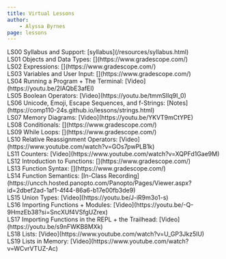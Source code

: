 ```yaml
---
title: Virtual Lessons
author:
    - Alyssa Byrnes
page: lessons
---
```


<div class="plan Class"><span class="kind">LS00 </span>
<span class="title">Syllabus and Support:</span>
[syllabus](/resources/syllabus.html)
</div>

<div class="plan Class"><span class="kind">LS01 </span>
<span class="title">Objects and Data Types:</span>
[](https://www.gradescope.com/)
</div>

<div class="plan Class"><span class="kind">LS02 </span>
<span class="title">Expressions:</span>
[](https://www.gradescope.com/)
</div>

<div class="plan Class"><span class="kind">LS03 </span>
<span class="title">Variables and User Input:</span>
[](https://www.gradescope.com/)
</div>

<div class="plan Class"><span class="kind">LS04 </span>
<span class="title">Running a Program + The Terminal:</span>
[Video](https://youtu.be/2IAQbE3afEI)
</div>

<div class="plan Class"><span class="kind">LS05 </span>
<span class="title">Boolean Operators:</span>
[Video](https://youtu.be/tmmSlIq9I_0)
</div>

<div class="plan Class"><span class="kind">LS06 </span>
<span class="title">Unicode, Emoji, Escape Sequences, and f-Strings:</span>
[Notes](https://comp110-24s.github.io/lessons/strings.html)
</div>

<div class="plan Class"><span class="kind">LS07 </span>
<span class="title">Memory Diagrams:</span>
[Video](https://youtu.be/YKVT9mCtYPE)
</div>

<div class="plan Class"><span class="kind">LS08 </span>
<span class="title">Conditionals:</span>
[](https://www.gradescope.com/)
</div>

<div class="plan Class"><span class="kind">LS09 </span>
<span class="title">While Loops:</span>
[](https://www.gradescope.com/)
</div>

<div class="plan Class"><span class="kind">LS10 </span>
<span class="title">Relative Reassignment Operators:</span>
[Video](https://www.youtube.com/watch?v=GOs7pwPLB1k)
</div>

<div class="plan Class"><span class="kind">LS11 </span>
<span class="title">Counters:</span>
[Video](https://www.youtube.com/watch?v=XQPFd1Gae9M)
</div>

<div class="plan Class"><span class="kind">LS12 </span>
<span class="title">Introduction to Functions:</span>
[](https://www.gradescope.com/)
</div>

<div class="plan Class"><span class="kind">LS13 </span>
<span class="title">Function Syntax:</span>
[](https://www.gradescope.com/)
</div>

<div class="plan Class"><span class="kind">LS14 </span>
<span class="title">Function Semantics:</span>
[In-Class Recording](https://uncch.hosted.panopto.com/Panopto/Pages/Viewer.aspx?id=2dbef2ad-1af1-4f44-86a6-b17e00fb3de9)
</div>

<div class="plan Class"><span class="kind">LS15 </span>
<span class="title">Union Types:</span>
[Video](https://youtu.be/J-iR9m3o1-s)
</div>

<div class="plan Class"><span class="kind">LS16 </span>
<span class="title">Importing Functions + Modules:</span>
[Video](https://youtu.be/-Q-9HmzEb38?si=SncXUf4VSfgUZrex)
</div>

<div class="plan Class"><span class="kind">LS17 </span>
<span class="title">Importing Functions in the REPL + the Trailhead:</span>
[Video](https://youtu.be/s9nFWKB8MXk)
</div>

<div class="plan Class"><span class="kind">LS18 </span>
<span class="title">Lists:</span>
[Video](https://www.youtube.com/watch?v=U_GP3Jkz5lU)
</div>

<div class="plan Class"><span class="kind">LS19 </span>
<span class="title">Lists in Memory:</span>
[Video](https://www.youtube.com/watch?v=WCvrVTUZ-Ac)
</div>

